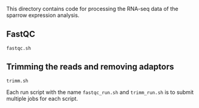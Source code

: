 This directory contains code for processing the RNA-seq data of the sparrow expression analysis.


## FastQC <br>
`fastqc.sh`

## Trimming the reads and removing adaptors <br>
`trimm.sh`


Each run script with the name `fastqc_run.sh` and `trimm_run.sh` is to submit multiple jobs for each script.
